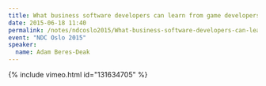 ```yaml
---
title: What business software developers can learn from game developers
date: 2015-06-18 11:40
permalink: /notes/ndcoslo2015/What-business-software-developers-can-learn-from-game-developers.html
event: "NDC Oslo 2015"
speaker:
  name: Adam Beres-Deak
---
```


{% include vimeo.html id="131634705" %}